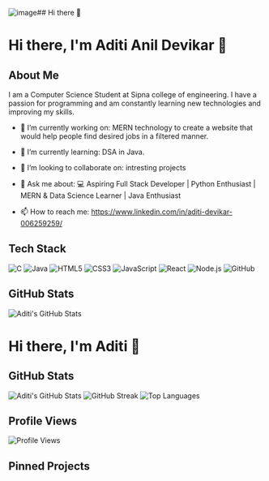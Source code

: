 ![image](https://github.com/user-attachments/assets/2e96ade3-28b0-4921-99b8-0f2666e44661)## Hi there 👋


# Hi there, I'm Aditi Anil Devikar 👋

## About Me
I am a Computer Science Student at Sipna college of engineering. I have a passion for programming and am constantly learning new technologies and improving my skills.

- 🔭 I’m currently working on:  MERN technology to create a website that would help people find desired jobs in a filtered manner.
- 🌱 I’m currently learning:  DSA in Java.
- 👯 I’m looking to collaborate on: intresting projects 
- 💬 Ask me about: 💻 Aspiring Full Stack Developer | Python Enthusiast | MERN & Data Science Learner | Java Enthusiast

- 📫 How to reach me: https://www.linkedin.com/in/aditi-devikar-006259259/

## Tech Stack
![C](https://img.shields.io/badge/-C-00599C?style=flat-square&logo=c&logoColor=white)
![Java](https://img.shields.io/badge/-Java-007396?style=flat-square&logo=java&logoColor=white)
![HTML5](https://img.shields.io/badge/-HTML5-E34F26?style=flat-square&logo=html5&logoColor=white)
![CSS3](https://img.shields.io/badge/-CSS3-1572B6?style=flat-square&logo=css3)
![JavaScript](https://img.shields.io/badge/-JavaScript-F7DF1E?style=flat-square&logo=javascript&logoColor=black)
![React](https://img.shields.io/badge/-React-61DAFB?style=flat-square&logo=react&logoColor=black)
![Node.js](https://img.shields.io/badge/-Node.js-339933?style=flat-square&logo=node.js&logoColor=white)
![GitHub](https://img.shields.io/badge/-GitHub-181717?style=flat-square&logo=github)

## GitHub Stats
![Aditi's GitHub Stats](https://github-readme-stats.vercel.app/api?username=aditi-o1z&show_icons=true&theme=radical)
# Hi there, I'm Aditi 👋

## GitHub Stats
![Aditi's GitHub Stats](https://github-readme-stats.vercel.app/api?username=aditi-o1z&show_icons=true&theme=radical)
![GitHub Streak](https://github-readme-streak-stats.herokuapp.com/?user=aditi-o1z&theme=radical)
![Top Languages](https://github-readme-stats.vercel.app/api/top-langs/?username=aditi-o1z&layout=compact&theme=radical)

## Profile Views
![Profile Views](https://komarev.com/ghpvc/?username=aditi-o1z&color=blue)

## Pinned Projects
<!-- Customize which repositories you want to pin -->


